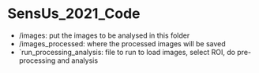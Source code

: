 # SensUs_2021_Code

* /images: put the images to be analysed in this folder 
* /images_processed: where the processed images will be saved
* `run_processing_analysis: file to run to load images, select ROI, do pre-processing and analysis
